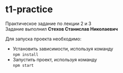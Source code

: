 # t1-practice
Практическое задание по лекции 2 и 3  
Задание выполнил **Стехов Станислав Николаевич**

Для запуска проекта необходимо:
- Установить зависимости, используя команду  
```npm install```
- Запустить проект, используя команду  
```npm start```
